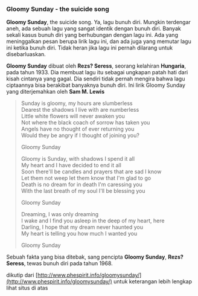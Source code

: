 ### Gloomy Sunday - the suicide song

**Gloomy Sunday**, the suicide song. Ya, lagu bunuh diri. Mungkin terdengar aneh, ada sebuah lagu yang sangat identik dengan bunuh diri. Banyak sekali kasus bunuh diri yang berhubungan dengan lagu ini. Ada yang meninggalkan pesan berupa lirik lagu ini, dan ada juga yang memutar lagu ini ketika bunuh diri. Tidak heran jika lagu ini pernah dilarang untuk disebarluaskan.

**Gloomy Sunday** dibuat oleh **Rezs? Seress**, seorang kelahiran **Hungaria**, pada tahun 1933. Dia membuat lagu itu sebagai ungkapan patah hati dari kisah cintanya yang gagal. Dia sendiri tidak pernah mengira bahwa lagu ciptaannya bisa berakibat banyaknya bunuh diri.
Ini lirik Gloomy Sunday yang diterjemahkan oleh **Sam M. Lewis**

>Sunday is gloomy, my hours are slumberless  
>Dearest the shadows I live with are numberless  
>Little white flowers will never awaken you  
>Not where the black coach of sorrow has taken you  
>Angels have no thought of ever returning you  
>Would they be angry if I thought of joining you?  
>
>Gloomy Sunday  
>
>Gloomy is Sunday, with shadows I spend it all  
>My heart and I have decided to end it all  
>Soon there'll be candles and prayers that are sad I know  
>Let them not weep let them know that I'm glad to go  
>Death is no dream for in death I'm caressing you  
>With the last breath of my soul I'll be blessing you  
>
>Gloomy Sunday  
>
>Dreaming, I was only dreaming  
>I wake and I find you asleep in the deep of my heart, here  
>Darling, I hope that my dream never haunted you  
>My heart is telling you how much I wanted you  
>
>Gloomy Sunday

Sebuah fakta yang bisa ditebak, sang pencipta <b>Gloomy Sunday</b>, <b>Rezs? Seress</b>, tewas bunuh diri pada tahun 1968.

dikutip dari [http://www.phespirit.info/gloomysunday/](http://www.phespirit.info/gloomysunday/)
untuk keterangan lebih lengkap lihat situs di atas

<!-- METADATA: {"time": "2004-09-17 21:38:58", "title": "Gloomy Sunday - the suicide song"} -->
